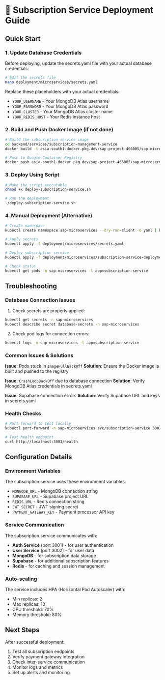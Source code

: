 # 🚀 Subscription Service Deployment Guide

## Quick Start

### 1. Update Database Credentials
Before deploying, update the secrets.yaml file with your actual database credentials:

```bash
# Edit the secrets file
nano deployment/microservices/secrets.yaml
```

Replace these placeholders with your actual credentials:
- `YOUR_USERNAME` - Your MongoDB Atlas username
- `YOUR_PASSWORD` - Your MongoDB Atlas password  
- `YOUR_CLUSTER` - Your MongoDB Atlas cluster name
- `YOUR_REDIS_HOST` - Your Redis instance host

### 2. Build and Push Docker Image (if not done)
```bash
# Build the subscription service image
cd backend/services/subscription-management-service
docker build -t asia-south1-docker.pkg.dev/sap-project-466005/sap-microservices/subscription-service:latest .

# Push to Google Container Registry
docker push asia-south1-docker.pkg.dev/sap-project-466005/sap-microservices/subscription-service:latest
```

### 3. Deploy Using Script
```bash
# Make the script executable
chmod +x deploy-subscription-service.sh

# Run the deployment
./deploy-subscription-service.sh
```

### 4. Manual Deployment (Alternative)
```bash
# Create namespace
kubectl create namespace sap-microservices --dry-run=client -o yaml | kubectl apply -f -

# Apply secrets
kubectl apply -f deployment/microservices/secrets.yaml

# Deploy subscription service
kubectl apply -f deployment/microservices/subscription-service-deployment.yaml

# Check status
kubectl get pods -n sap-microservices -l app=subscription-service
```

## Troubleshooting

### Database Connection Issues
1. Check secrets are properly applied:
```bash
kubectl get secrets -n sap-microservices
kubectl describe secret database-secrets -n sap-microservices
```

2. Check pod logs for connection errors:
```bash
kubectl logs -n sap-microservices -l app=subscription-service
```

### Common Issues & Solutions

**Issue**: Pods stuck in `ImagePullBackOff`
**Solution**: Ensure the Docker image is built and pushed to the registry

**Issue**: `CrashLoopBackOff` due to database connection
**Solution**: Verify MongoDB Atlas credentials in secrets.yaml

**Issue**: Supabase connection errors
**Solution**: Verify Supabase URL and keys in secrets.yaml

### Health Checks
```bash
# Port forward to test locally
kubectl port-forward -n sap-microservices svc/subscription-service 3003:3003

# Test health endpoint
curl http://localhost:3003/health
```

## Configuration Details

### Environment Variables
The subscription service uses these environment variables:
- `MONGODB_URL` - MongoDB connection string
- `SUPABASE_URL` - Supabase project URL
- `REDIS_URL` - Redis connection string
- `JWT_SECRET` - JWT signing secret
- `PAYMENT_GATEWAY_KEY` - Payment processor API key

### Service Communication
The subscription service communicates with:
- **Auth Service** (port 3001) - for user authentication
- **User Service** (port 3002) - for user data
- **MongoDB** - for subscription data storage
- **Supabase** - for additional subscription features
- **Redis** - for caching and session management

### Auto-scaling
The service includes HPA (Horizontal Pod Autoscaler) with:
- Min replicas: 2
- Max replicas: 10
- CPU threshold: 70%
- Memory threshold: 80%

## Next Steps

After successful deployment:
1. Test all subscription endpoints
2. Verify payment gateway integration
3. Check inter-service communication
4. Monitor logs and metrics
5. Set up alerts and monitoring
